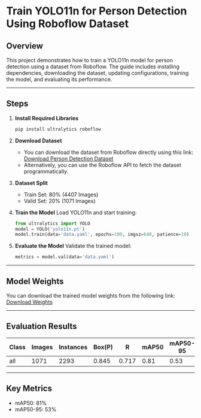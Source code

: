 # **Train YOLO11n for Person Detection Using Roboflow Dataset**

## **Overview**
This project demonstrates how to train a YOLO11n model for person detection using a dataset from Roboflow. The guide includes installing dependencies, downloading the dataset, updating configurations, training the model, and evaluating its performance.

---

## **Steps**

1. **Install Required Libraries**
   ```bash
   pip install ultralytics roboflow
   ```

2. **Download Dataset**
   - You can download the dataset from Roboflow directly using this link:  
   [Download Person Detection Dataset](https://universe.roboflow.com/titulacin/person-detection-9a6mk/dataset/16)  
   - Alternatively, you can use the Roboflow API to fetch the dataset programmatically.

3. **Dataset Split**
   - Train Set: 80% (4407 Images)  
   - Valid Set: 20% (1071 Images)  

4. **Train the Model**
   Load YOLO11n and start training:
   ```python
   from ultralytics import YOLO
   model = YOLO('yolo11n.pt')
   model.train(data='data.yaml', epochs=100, imgsz=640, patience=10)
   ```

5. **Evaluate the Model**
   Validate the trained model:
   ```python
   metrics = model.val(data='data.yaml')
   ```

---

## **Model Weights**
You can download the trained model weights from the following link:  
[Download Weights](https://github.com/Raafat-Nagy/Train-YOLO-Object-Detection-on-Custom-Dataset/tree/main/runs/detect/train/weights)

---

## **Evaluation Results**
| Class | Images | Instances | Box(P) | R | mAP50 | mAP50-95 |
|-------|--------|-----------|--------|---|-------|----------|
| all   | 1071   | 2293      | 0.845  | 0.717 | 0.81  | 0.53     |

---

## **Key Metrics**
- mAP50: 81%
- mAP50-95: 53%
